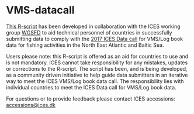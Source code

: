 # VMS-datacall

[This R-script](https://github.com/ICES-dk/VMS-datacall/blob/master/VMSdatacall_2017_proposedWorkflow.r "Data Workflow") has been developed in collaboration with the ICES working group [WGSFD](http://www.ices.dk/community/groups/Pages/WGSFD.aspx "Working Group on Spatial Fisheries Data") to aid technical personnel of countries in successfully submitting data to comply with the   [2017 ICES Data call](http://www.ices.dk/marine-data/Documents/Data_calls/20170203_VMS_data_call_2017.pdf) for VMS/Log book data for fishing activities in the North East Atlantic and Baltic Sea. 

Users please note: this R-script is offered as an aid for countries to use and is not mandatory. ICES cannot take responsibility for any mistakes, updates or corrections to the R-script. The script has been, and is being developed, as a community driven initiative to help guide data submitters in an iterative way to meet the ICES VMS/Log book data call. The responsibility lies with individual countries to meet the ICES Data call for VMS/Log book data.

For questions or to provide feedback please contact ICES accessions: <accessions@ices.dk>
